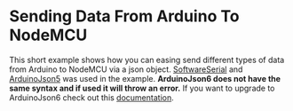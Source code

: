 # Sending Data From Arduino To NodeMCU

This short example shows how you can easing send different types of data from Arduino to NodeMCU via a json object. [SoftwareSerial](https://docs.arduino.cc/learn/built-in-libraries/software-serial) and [ArduinoJson5](https://arduinojson.org/) was used in the example. **ArduinoJson6 does not have the same syntax and if used it will throw an error.** If you want to upgrade to ArduinoJson6 check out this [documentation](ttps://arduinojson.org/v6/doc/upgrade/).
